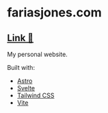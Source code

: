 # fariasjones.com

## [Link 🔗](https://fariasjones.com)

My personal website.

Built with:

- [Astro](https://astro.build)
- [Svelte](https://svelte.dev)
- [Tailwind CSS](https://tailwindcss.com)
- [Vite](https://vitejs.dev)
